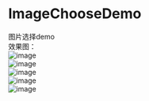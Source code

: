 # ImageChooseDemo
图片选择demo</br>
效果图：</br>
![image](https://github.com/TankSao/ImageChooseDemo/blob/master/ScreenShoot/img1.jpg)</br>
![image](https://github.com/TankSao/ImageChooseDemo/blob/master/ScreenShoot/img2.jpg)</br>
![image](https://github.com/TankSao/ImageChooseDemo/blob/master/ScreenShoot/img3.jpg)</br>
![image](https://github.com/TankSao/ImageChooseDemo/blob/master/ScreenShoot/img4.jpg)</br>
![image](https://github.com/TankSao/ImageChooseDemo/blob/master/ScreenShoot/img5.jpg)</br>
